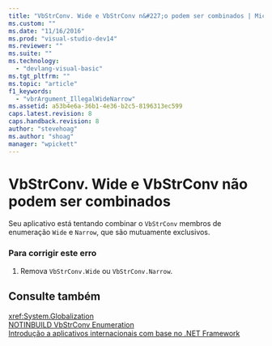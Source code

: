 ```yaml
---
title: "VbStrConv. Wide e VbStrConv n&#227;o podem ser combinados | Microsoft Docs"
ms.custom: ""
ms.date: "11/16/2016"
ms.prod: "visual-studio-dev14"
ms.reviewer: ""
ms.suite: ""
ms.technology: 
  - "devlang-visual-basic"
ms.tgt_pltfrm: ""
ms.topic: "article"
f1_keywords: 
  - "vbrArgument_IllegalWideNarrow"
ms.assetid: a53b4e6a-36b1-4e36-b2c5-8196313ec599
caps.latest.revision: 8
caps.handback.revision: 8
author: "stevehoag"
ms.author: "shoag"
manager: "wpickett"
---
```

# VbStrConv. Wide e VbStrConv n&#227;o podem ser combinados
Seu aplicativo está tentando combinar o `VbStrConv` membros de enumeração `Wide` e `Narrow`, que são mutuamente exclusivos.  
  
### Para corrigir este erro  
  
1.  Remova `VbStrConv.Wide` ou `VbStrConv.Narrow`.  
  
## Consulte também  
 <xref:System.Globalization>   
 [NOTINBUILD VbStrConv Enumeration](http://msdn.microsoft.com/pt-br/59f83dd9-6361-47df-a836-02ba9d4cb936)   
 [Introdução a aplicativos internacionais com base no .NET Framework](/visual-studio/ide/introduction-to-international-applications-based-on-the-dotnet-framework)